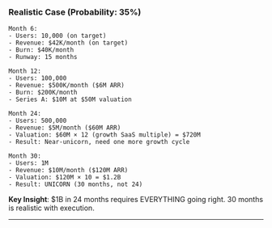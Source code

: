 ### **Realistic Case (Probability: 35%)**

```
Month 6:
- Users: 10,000 (on target)
- Revenue: $42K/month (on target)
- Burn: $40K/month
- Runway: 15 months

Month 12:
- Users: 100,000
- Revenue: $500K/month ($6M ARR)
- Burn: $200K/month
- Series A: $10M at $50M valuation

Month 24:
- Users: 500,000
- Revenue: $5M/month ($60M ARR)
- Valuation: $60M × 12 (growth SaaS multiple) = $720M
- Result: Near-unicorn, need one more growth cycle

Month 30:
- Users: 1M
- Revenue: $10M/month ($120M ARR)
- Valuation: $120M × 10 = $1.2B
- Result: UNICORN (30 months, not 24)
```

**Key Insight**: $1B in 24 months requires EVERYTHING going right. 30 months is realistic with execution.

---
